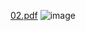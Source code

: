 [02.pdf](https://github.com/user-attachments/files/20690661/02.pdf)
![image](https://github.com/user-attachments/assets/4dbfbdb4-5f6f-49de-ba42-686658240b5a)
